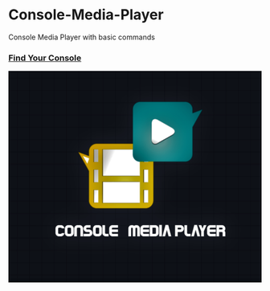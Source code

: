 # Console-Media-Player
Console Media Player with basic commands

 ### [Find Your Console](https://github.com/oshada97/Console-Media-Player)


![tHub Logo](logo.png)
